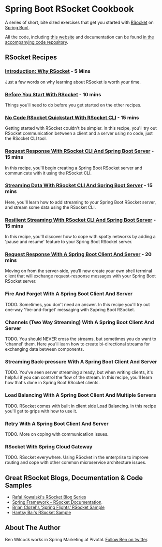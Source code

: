 # Spring Boot RSocket Cookbook

A series of short, bite sized exercises that get you started with [RSocket][rsocket] on [Spring Boot][boot].

All the code, including [this website][website] and documentation can be found [in the accompanying code repository][repo].

## RSocket Recipes

### [Introduction: Why RSocket][intro] - 5 Mins

Just a few words on why learning about RSocket is worth your time.

### [Before You Start With RSocket][pre] - 10 mins

Things you'll need to do before you get started on the other recipes.

### [No Code RSocket Quickstart With RSocket CLI][one] - 15 mins

Getting started with RSocket couldn't be simpler. In this recipe, you'll try out RSocket communication between a client and a server using no code, just the RSocket CLI tool.

### [Request Response With RSocket CLI And Spring Boot Server][two] - 15 mins

In this recipe, you'll begin creating a Spring Boot RSocket server and communicate with it using the RSocket CLI.

### [Streaming Data With RSocket CLI And Spring Boot Server][three] - 15 mins

Here, you'll learn how to add streaming to your Spring Boot RSocket server, and stream some data using the RSocket CLI.

### [Resilient Streaming With RSocket CLI And Spring Boot Server][four] - 15 mins

In this recipe, you'll discover how to cope with spotty networks by adding a 'pause and resume' feature to your Spring Boot RSocket server.

### [Request Response With A Spring Boot Client And Server][five] - 20 mins

Moving on from the server-side, you'll now create your own shell terminal client that will exchange request-response messages with your Spring Boot RSocket server.

### Fire And Forget With A Spring Boot Client And Server

TODO. Sometimes, you don't need an answer. In this recipe you'll try out one-way 'fire-and-forget' messaging with Sppring Boot RSocket. 

### Channels (Two Way Streaming) With A Spring Boot Client And Server

TODO. You should NEVER cross the streams, but sometimes you do want to 'channel' them. Here you'll learn how to create bi-directional streams for exchanging data between components.

### Streaming Back-pressure With A Spring Boot Client And Server

TODO. You've seen server streaming already, but when writing clients, it's helpful if you can control the flow of the stream. In this recipe, you'll learn how that's done in Spring Boot RSocket clients.

### Load Balancing With A Spring Boot Client And Multiple Servers

TODO. RSocket comes with built in client side Load Balancing. In this recipe you'll get to grips with how to use it.

### Retry With A Spring Boot Client And Server

TODO. More on coping with communicatiion issues.

### RSocket With Spring Cloud Gateway

TODO. RSocket everywhere. Using RSocket in the enterprise to improve routing and cope with other common microservice architecture issues.

## Great RSocket Blogs, Documentation & Code Samples

* [Rafal Kowalski's RSocket Blog Series](https://grapeup.com/blog/read/reactive-service-to-service-communication-with-rsocket-introduction-63)
* [Spring Framework - RSocket Documentation](https://docs.spring.io/spring/docs/current/spring-framework-reference/web-reactive.html#rsocket).
* [Brian Clozel's 'Spring Flights' RSocket Sample](https://github.com/bclozel/spring-flights)
* [Hantsy Bai's RSocket Sample](https://github.com/hantsy/rsocket-sample)

## About The Author

Ben Wilcock works in Spring Marketing at Pivotal. [Follow Ben on twitter][twitter].

[rsocket]: https://rsocket.io
[boot]: https://spring.io/projects/spring-boot
[repo]: https://github.com/benwilcock/spring-rsocket-demo
[website]: https://benwilcock.github.io/spring-rsocket-demo/rsocket-shell-client.html
[pre]: ./prerequisites.md
[one]: ./first-try-rsocket.md
[two]: ./request-response.md
[three]: ./request-stream.md
[four]: ./stream-resumption.md
[five]: ./rsocket-shell-client.md
[intro]: ./why-rsocket.md

[factory]: https://github.com/spring-projects/spring-boot/blob/master/spring-boot-project/spring-boot/src/main/java/org/springframework/boot/rsocket/server/ServerRSocketFactoryProcessor.java

[twitter]: https://twitter.com/benbravo73
